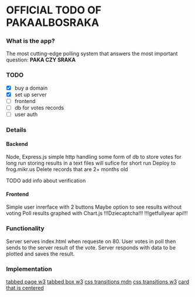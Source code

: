 # OFFICIAL TODO OF PAKAALBOSRAKA

### What is the app?
The most cutting-edge polling system that answers the most important question:
**PAKA CZY SRAKA**



### TODO 
 - [x] buy a domain
 - [x] set up server
 - [ ] frontend
 - [ ] db for votes records
 - [ ] user auth

### Details
#### Backend
Node, Express.js simple http handling
some form of db to store votes for long run
storing results in a text files will sufice for short run
Deploy to frog.mikr.us
Delete records that are 2+ months old

TODO add info about verification

#### Frontend
Simple user inrerface with 2 buttons
Maybe option to see results without voting
Poll results graphed with Chart.js
!!!Dziecaptcha!!!
!!!getfullyear api!!!


### Functionality

Server serves index.html when requeste on 80.
User votes in poll then sends to the server result of the vote.
Server responds with data to be plotted and saves the result.

### Implementation
[tabbed page w3](https://www.w3schools.com/howto/howto_js_full_page_tabs.asp)
[tabbed box w3](https://www.w3schools.com/howto/howto_js_tabs.asp)
[css transitions mdn](https://developer.mozilla.org/en-US/docs/Web/CSS/CSS_transitions/Using_CSS_transitions)
[css transitions w3](https://www.w3schools.com/css/css3_transitions.asp)
[card that is centered](https://stackoverflow.com/questions/76985911/trying-to-center-a-card-on-a-page)